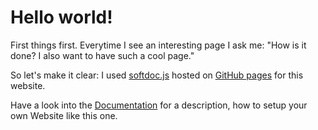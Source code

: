 # Hello world!

First things first. Everytime I see an interesting page I ask me: "How is it done? I also want to have such a cool page."

So let's make it clear: I used [softdoc.js](https://softdoc.js.org/) hosted on [GitHub pages](https://pages.github.com/) for this website. 

Have a look into the [Documentation](https://softdoc.js.org/?GETTINGSTARTED.md) for a description, how to setup your own Website like this one.
